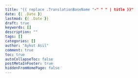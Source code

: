 ```yaml
---
title: "{{ replace .TranslationBaseName "-" " " | title }}"
date: {{ .Date }}
lastmod: {{ .Date }}
draft: true
keywords: []
description: ""
tags: []
categories: []
author: "Aykut Asil"
comment: true
toc: true
autoCollapseToc: false
postMetaInFooter: true
hiddenFromHomePage: false
---
```

